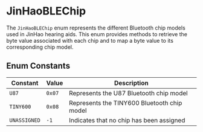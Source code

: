 # JinHaoBLEChip

The `JinHaoBLEChip` enum represents the different Bluetooth chip models used in JinHao hearing aids. This enum provides methods to retrieve the byte value associated with each chip and to map a byte value to its corresponding chip model.

## Enum Constants

| Constant        | Value       | Description                                      |
|-----------------|-------------|--------------------------------------------------|
| `U87`           | `0x07`      | Represents the U87 Bluetooth chip model         |
| `TINY600`       | `0x08`      | Represents the TINY600 Bluetooth chip model     |
| `UNASSIGNED`    | `-1`        | Indicates that no chip has been assigned        |

